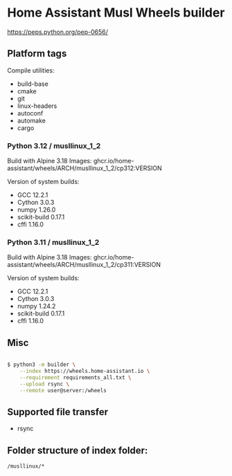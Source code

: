 # Home Assistant Musl Wheels builder

https://peps.python.org/pep-0656/

## Platform tags

Compile utilities:

- build-base
- cmake
- git
- linux-headers
- autoconf
- automake
- cargo

### Python 3.12 / musllinux_1_2

Build with Alpine 3.18
Images: ghcr.io/home-assistant/wheels/ARCH/musllinux_1_2/cp312:VERSION

Version of system builds:

- GCC 12.2.1
- Cython 3.0.3
- numpy 1.26.0
- scikit-build 0.17.1
- cffi 1.16.0


### Python 3.11 / musllinux_1_2

Build with Alpine 3.18
Images: ghcr.io/home-assistant/wheels/ARCH/musllinux_1_2/cp311:VERSION

Version of system builds:

- GCC 12.2.1
- Cython 3.0.3
- numpy 1.24.2
- scikit-build 0.17.1
- cffi 1.16.0

## Misc

```sh

$ python3 -m builder \
    --index https://wheels.home-assistant.io \
    --requirement requirements_all.txt \
    --upload rsync \
    --remote user@server:/wheels
```

## Supported file transfer

- rsync

## Folder structure of index folder:

`/musllinux/*`
